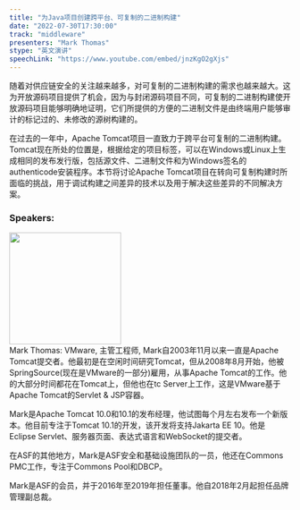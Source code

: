 ```yaml
---
title: "为Java项目创建跨平台、可复制的二进制构建"
date: "2022-07-30T17:30:00"
track: "middleware"
presenters: "Mark Thomas"
stype: "英文演讲"
speechLink: "https://www.youtube.com/embed/jnzKgO2gXjs"
---
```

随着对供应链安全的关注越来越多，对可复制的二进制构建的需求也越来越大。这为开放源码项目提供了机会，因为与封闭源码项目不同，可复制的二进制构建使开放源码项目能够明确地证明，它们所提供的方便的二进制文件是由终端用户能够审计的标记过的、未修改的源树构建的。

在过去的一年中，Apache Tomcat项目一直致力于跨平台可复制的二进制构建。Tomcat现在所处的位置是，根据给定的项目标签，可以在Windows或Linux上生成相同的发布发行版，包括源文件、二进制文件和为Windows签名的authenticode安装程序。本节将讨论Apache Tomcat项目在转向可复制构建时所面临的挑战，用于调试构建之间差异的技术以及用于解决这些差异的不同解决方案。
 ### Speakers: 
 <img src="images/speaker/1029.png" width="200" /><br>Mark Thomas: VMware, 主管工程师, Mark自2003年11月以来一直是Apache Tomcat提交者。他最初是在空闲时间研究Tomcat，但从2008年8月开始，他被SpringSource(现在是VMware的一部分)雇用，从事Apache Tomcat的工作。他的大部分时间都花在Tomcat上，但他也在tc Server上工作，这是VMware基于Apache Tomcat的Servlet & JSP容器。

Mark是Apache Tomcat 10.0和10.1的发布经理，他试图每个月左右发布一个新版本。他目前专注于Tomcat 10.1的开发，该开发将支持Jakarta EE 10。他是Eclipse Servlet、服务器页面、表达式语言和WebSocket的提交者。

在ASF的其他地方，Mark是ASF安全和基础设施团队的一员，他还在Commons PMC工作，专注于Commons Pool和DBCP。

Mark是ASF的会员，并于2016年至2019年担任董事。他自2018年2月起担任品牌管理副总裁。

 